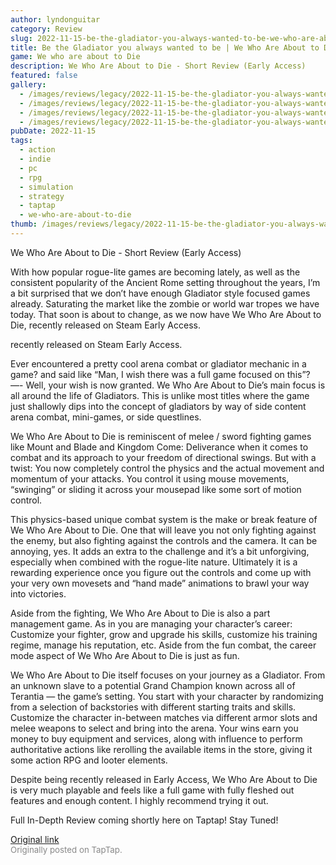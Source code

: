 ```yaml
---
author: lyndonguitar
category: Review
slug: 2022-11-15-be-the-gladiator-you-always-wanted-to-be-we-who-are-about-to-die-short-review
title: Be the Gladiator you always wanted to be | We Who Are About to Die - Short Review
game: We who are about to Die
description: We Who Are About to Die - Short Review (Early Access)
featured: false
gallery:
  - /images/reviews/legacy/2022-11-15-be-the-gladiator-you-always-wanted-to-be--we-who-are-about-to-die---short-review-0.avif
  - /images/reviews/legacy/2022-11-15-be-the-gladiator-you-always-wanted-to-be--we-who-are-about-to-die---short-review-1.avif
  - /images/reviews/legacy/2022-11-15-be-the-gladiator-you-always-wanted-to-be--we-who-are-about-to-die---short-review-2.avif
  - /images/reviews/legacy/2022-11-15-be-the-gladiator-you-always-wanted-to-be--we-who-are-about-to-die---short-review-3.avif
pubDate: 2022-11-15
tags:
  - action
  - indie
  - pc
  - rpg
  - simulation
  - strategy
  - taptap
  - we-who-are-about-to-die
thumb: /images/reviews/legacy/2022-11-15-be-the-gladiator-you-always-wanted-to-be--we-who-are-about-to-die---short-review-0.avif
---
```


We Who Are About to Die - Short Review (Early Access)

With how popular rogue-lite games are becoming lately, as well as the consistent popularity of the Ancient Rome setting throughout the years, I’m a bit surprised that we don’t have enough Gladiator style focused games already. Saturating the market like the zombie or world war tropes we have today. That soon is about to change, as we now have We Who Are About to Die, recently released on Steam Early Access.

recently released on Steam Early Access.

Ever encountered a pretty cool arena combat or gladiator mechanic in a game? and said like “Man, I wish there was a full game focused on this”? —- Well, your wish is now granted. We Who Are About to Die’s main focus is all around the life of Gladiators. This is unlike most titles where the game just shallowly dips into the concept of gladiators by way of side content arena combat, mini-games, or side questlines.

We Who Are About to Die is reminiscent of melee / sword fighting games like Mount and Blade and Kingdom Come: Deliverance when it comes to combat and its approach to your freedom of directional swings. But with a twist: You now completely control the physics and the actual movement and momentum of your attacks. You control it using mouse movements, “swinging” or sliding it across your mousepad like some sort of motion control.

This physics-based unique combat system is the make or break feature of We Who Are About to Die. One that will leave you not only fighting against the enemy, but also fighting against the controls and the camera. It can be annoying, yes. It adds an extra to the challenge and it’s a bit unforgiving, especially when combined with the rogue-lite nature. Ultimately it is a rewarding experience once you figure out the controls and come up with your very own movesets and “hand made” animations to brawl your way into victories.

Aside from the fighting, We Who Are About to Die is also a part management game. As in you are managing your character’s career: Customize your fighter, grow and upgrade his skills, customize his training regime, manage his reputation, etc. Aside from the fun combat, the career mode aspect of We Who Are About to Die is just as fun.

We Who Are About to Die itself focuses on your journey as a Gladiator. From an unknown slave to a potential Grand Champion known across all of Terantia — the game’s setting. You start with your character by randomizing from a selection of backstories with different starting traits and skills. Customize the character in-between matches via different armor slots and melee weapons to select and bring into the arena. Your wins earn you money to buy equipment and services, along with influence to perform authoritative actions like rerolling the available items in the store, giving it some action RPG and looter elements.

Despite being recently released in Early Access, We Who Are About to Die is very much playable and feels like a full game with fully fleshed out features and enough content. I highly recommend trying it out.

Full In-Depth Review coming shortly here on Taptap! Stay Tuned!

[Original link](https://www.taptap.io/post/2934908)<br><span style="font-size: 0.95em; color: #888;">Originally posted on TapTap.</span>